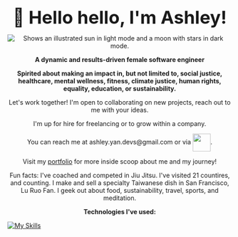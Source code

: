 <p align="center">
  <span style="font-size: 40px;">
    <strong >🌈 Hello hello, I'm Ashley!</strong>
  </span>

<p align="center">
  <picture>
    <source media="(prefers-color-scheme: dark)" srcset="https://image.spreadshirtmedia.com/image-server/v1/compositions/T1454A1PA3853PT17X49Y38D1051375122W25000H24737/views/1,width=550,height=550,appearanceId=1,backgroundColor=FFFFFF,noPt=true/code-cutie-anime-girl-programming-unisex-stars-stripes-t-shirt.jpg">
    <source media="(prefers-color-scheme: light)" srcset="https://image.spreadshirtmedia.com/image-server/v1/compositions/T1454A1PA3853PT17X49Y38D1051375122W25000H24737/views/1,width=550,height=550,appearanceId=1,backgroundColor=FFFFFF,noPt=true/code-cutie-anime-girl-programming-unisex-stars-stripes-t-shirt.jpg">
    <img alt="Shows an illustrated sun in light mode and a moon with stars in dark mode." src="https://image.spreadshirtmedia.com/image-server/v1/compositions/T1454A1PA3853PT17X49Y38D1051375122W25000H24737/views/1,width=550,height=550,appearanceId=1,backgroundColor=FFFFFF,noPt=true/code-cutie-anime-girl-programming-unisex-stars-stripes-t-shirt.jpg">
  </picture>

<p align="center">
<strong>A dynamic and results-driven female software engineer</strong> 
  <p align="center">
<strong>Spirited about making an impact in, but not limited to, social justice, healthcare, mental wellness, fitness, climate justice, human rights, equality, education, or sustainability.</strong>
  

    

  

<p align="center">
Let's work together! I'm open to collaborating on new projects, reach out to me with your ideas. 

<p align="center">
I'm up for hire for freelancing or to grow within a company. 

<p align="center">
You can reach me at ashley.yan.devs@gmail.com or via <a href="https://www.linkedin.com/in/ashley-yan/" target="blank"><img align="center" src="https://bi-jingo.com/wp-content/uploads/1997/03/Linkedin-Logo.png" height="40" /></a>.

<p align="center">
Visit my <a href="www.ashley-yan.com" target="blank">portfolio</a> for more inside scoop about me and my journey!


<p align="center">
Fun facts: I've coached and competed in Jiu Jitsu. I've visited 21 countires, and counting. I make and sell a specialty Taiwanese dish in San Francisco, Lu Ruo Fan. I geek out about food, sustainability, travel, sports, and meditation.

<p align="center">
<strong>Technologies I've used: </strong>



[![My Skills](https://skillicons.dev/icons?i=js,html,css,aws,babel,github,mongodb,nodejs,postgres,postman,rails,react,redux,replit,ruby,sqlite,vscode,webpack&perline=18)](https://skillicons.dev)




